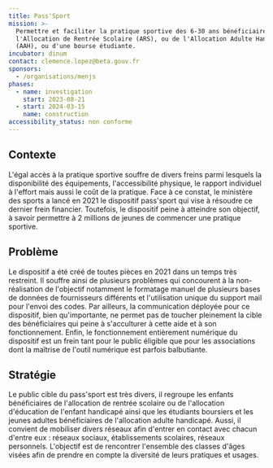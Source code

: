 ```yaml
---
title: Pass'Sport
mission: >-
  Permettre et faciliter la pratique sportive des 6-30 ans bénéficiaires de
  l'Allocation de Rentrée Scolaire (ARS), ou de l'Allocation Adulte Handicapé
  (AAH), ou d'une bourse étudiante.
incubator: dinum
contact: clemence.lopez@beta.gouv.fr
sponsors:
  - /organisations/menjs
phases:
  - name: investigation
    start: 2023-08-21
  - start: 2024-03-15
    name: construction
accessibility_status: non conforme
---
```

## Contexte

L'égal accès à la pratique sportive souffre de divers freins parmi lesquels la disponibilité des équipements, l'accessibilité physique, le rapport individuel à l'effort mais aussi le coût de la pratique. Face à ce constat, le ministère des sports a lancé en 2021 le dispositif pass'sport qui vise à résoudre ce dernier frein financier. Toutefois, le dispositif peine à atteindre son objectif, à savoir permettre à 2 millions de jeunes de commencer une pratique sportive. 

## Problème

Le dispositif a été créé de toutes pièces en 2021 dans un temps très restreint. Il souffre ainsi de plusieurs problèmes qui concourent à la non-réalisation de l'objectif notamment le formatage manuel de plusieurs bases de données de fournisseurs différents et l'utilisation unique du support mail pour l'envoi des codes. Par ailleurs, la communication déployée pour ce dispositif, bien qu'importante, ne permet pas de toucher pleinement la cible des bénéficiaires qui peine à s'acculturer à cette aide et à son fonctionnement. Enfin, le fonctionnement entièrement numérique du dispositif est un frein tant pour le public éligible que pour les associations dont la maîtrise de l'outil numérique est parfois balbutiante. 


## Stratégie

Le public cible du pass'sport est très divers, il regroupe les enfants bénéficiaires de l'allocation de rentrée scolaire ou de l'allocation d'éducation de l'enfant handicapé ainsi que les étudiants boursiers et les jeunes adultes bénéficiaires de l'allocation adulte handicapé. Aussi, il convient de mobiliser divers réseaux afin d'entrer en contact avec chacun d'entre eux : réseaux sociaux, établissements scolaires, réseaux personnels. L'objectif est de rencontrer l'ensemble des classes d'âges visées afin de prendre en compte la diversité de leurs pratiques et usages. 
